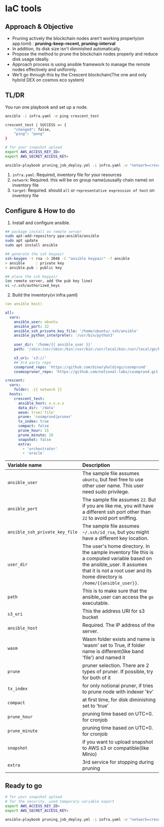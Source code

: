 # IaC tools

## Approach & Objective

- Pruning actively the blockchain nodes aren't working properly(on app.toml) : **pruning-keep-recent, pruning-interval**
- In addition, its disk size isn't diminished automatically.
- Propose the method to prune the blockchain nodes properly and reduce disk usage ideally.
- Approach process is using ansible framework to manage the remote nodes effectively and uniformly.
- We'll go through this by the Crescent blockchain(The one and only hybrid DEX on cosmos eco system)

## TL/DR

You run one playbook and set up a node.

```bash
ansible -i infra.yaml -m ping crescent_test

crescent_test | SUCCESS => {
    "changed": false,
    "ping": "pong"
}

# for your snapshot upload
export AWS_ACCESS_KEY_ID=
export AWS_SECRET_ACCESS_KEY=

ansible-playbook pruning_job_deploy.yml -i infra.yaml -e "network=crescent target=crescent_test"
```

1. `infra.yaml`: Required, inventory file for your resources
1. `network`: Required. this will be on group name(ususally chain name) on inventory file
1. `target`: Required. should `all` or `representative expression of host` on inventory file

## Configure & How to do

1. Install and configure ansible.

```bash
## package install on remote server
sudo apt-add-repository ppa:ansible/ansible
sudo apt update
sudo apt install ansible

## generate the ssh keypair
ssh-keygen -t rsa -b 2048 -C "ansible keypair" -f ansible
> ansible     : private key
> ansible.pub : public key

## place the ssh keypair
(on remote server, add the pub key line)
vi ~/.ssh/authorized_keys

```

2. Build the inventory(vi infra.yaml)

```yaml
(on ansible host)

all:
  vars:
    ansible_user: ubuntu                                          
    ansible_port: 22
    ansible_ssh_private_key_file: '/home/ubuntu/.ssh/ansible'               ## ansible private ssh key
    ansible_python_interpreter: '/usr/bin/python3'
    
    user_dir: '/home/{{ ansible_user }}'
    path: '/sbin:/usr/sbin:/bin:/usr/bin:/usr/local/bin:/usr/local/go/bin'

    s3_uri: 's3://'                                                         ## s3 URI
    ## 3rd party repo
    cosmprund_repo: 'https://github.com/binaryholdings/cosmprund'
    cosmospruner_repo: 'https://github.com/notional-labs/cosmprund.git'

crescent:                                                                   ## host group name(usually chain name) 
  vars:
    folder: .{{ network }}
  hosts:
    crescent_test:                                                          ## host name
      ansible_host: x.x.x.x                                                 ## remote server IP address
      data_dir: '/data'                                                     ## CHAIN_HOME folder is will be ${DATA_DIR}//${NETWORK}
      wasm: true|'file'                                                     ## wasm folder exists and name is 'wasm' set to True, if folder name is different(like band 'file') and named it
      prune: 'cosmprund|pruner'                                             ## pruner selection 
      tx_index: true                                                        ## for indexer 'kv' node
      compact: false                                                        ## at first time, for disk diminishing set to 'true'
      prune_hour: 15                                                         ## pruning time based on UTC+0
      prune_minute: 10                                                      ## pruning time based on UTC+0
      snapshot: false                                                       ## if you want to upload snapshot to AWS s3
      extra:                                                                ## 3rd service for stopping during pruning
        - 'orchestrator'
        - 'oracle' 
```

|Variable name|Description|
|:--|:--|
|`ansible_user`|The sample file assumes `ubuntu`, but feel free to use other user name. This user need sudo privilege.|
|`ansible_port`|The sample file assumes `22`. But if you are like me, you will have a different ssh port other than `22` to avoid port sniffing.|
|`ansible_ssh_private_key_file`|The sample file assumes `~/.ssh/id_rsa`, but you might have a different key location.|
|`user_dir`|The user's home directory. In the sample inventory file this is a computed variable based on the ansible_user. It assumes that it is not a root user and its home directory is `/home/{{ansible_user}}`.|
|`path`|This is to make sure that the ansible_user can access the `go` executable.|
|`s3_uri`|This the address URI for s3 bucket|
|`ansible_host`|Required. The IP address of the server.|
|`wasm`|Wasm folder exists and name is 'wasm' set to True, if folder name is different(like band 'file') and named it|
|`prune`|pruner selection. There are 2 types of pruner. If possible, try for both of it|
|`tx_index`|for only notional pruner, if tries to prune node with indexer 'kv'|
|`compact`|at first time, for disk diminishing set to 'true'|
|`prune_hour`|pruning time based on UTC+0. for cronjob|
|`prune_minute`|pruning time based on UTC+0. for cronjob|
|`snapshot`|if you want to upload snapshot to AWS s3 or compatible(like Minio)|
|`extra`|3rd service for stopping during pruning|

## Ready to go

```bash
# for your snapshot upload
# for the security, used temporary variable export
export AWS_ACCESS_KEY_ID=
export AWS_SECRET_ACCESS_KEY=

ansible-playbook pruning_job_deploy.yml -i infra.yaml -e "network=crescent target=crescent_test"
```
